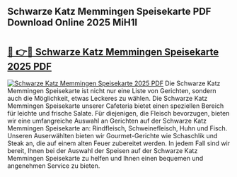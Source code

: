 ## Schwarze Katz Memmingen Speisekarte PDF Download Online 2025 MiH1I

# <h2><a href="http://gcan28o.nevu.top/?p=Schwarze+Katz+Memmingen+Speisekarte">🔗 👉🔴 Schwarze Katz Memmingen Speisekarte 2025 PDF</a></h2>

[![Schwarze Katz Memmingen Speisekarte 2025 PDF](https://i.imgur.com/dBaPXMq.png)](http://gcan28o.nevu.top/?p=Schwarze+Katz+Memmingen+Speisekarte)
Die Schwarze Katz Memmingen Speisekarte ist nicht nur eine Liste von Gerichten, sondern auch die Möglichkeit, etwas Leckeres zu wählen. Die Schwarze Katz Memmingen Speisekarte unserer Cafeteria bietet einen speziellen Bereich für leichte und frische Salate. Für diejenigen, die Fleisch bevorzugen, bieten wir eine umfangreiche Auswahl an Gerichten auf der Schwarze Katz Memmingen Speisekarte an: Rindfleisch, Schweinefleisch, Huhn und Fisch. Unseren Auserwählten bieten wir Gourmet-Gerichte wie Schaschlik und Steak an, die auf einem alten Feuer zubereitet werden. In jedem Fall sind wir bereit, Ihnen bei der Auswahl der Speisen auf der Schwarze Katz Memmingen Speisekarte zu helfen und Ihnen einen bequemen und angenehmen Service zu bieten.
